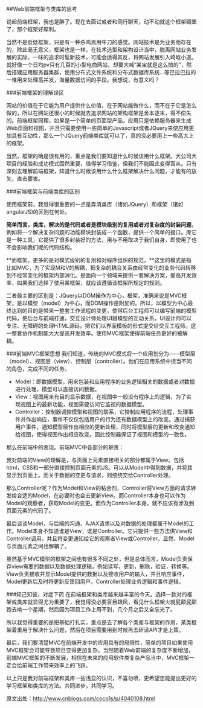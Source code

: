 ##Web前端框架与类库的思考

说起前端框架，我也是醉了。现在去面试或者和同行聊天，动不动就这个框架碉堡了，那个框架好犀利。

当然不是贬低框架，只是有一种杀鸡焉用牛刀的感觉。网站技术是为业务而存在的，除此毫无意义，框架也是一样。在技术选型和架构设计当中，脱离网站业务发展的实际，一味的追求时髦新技术，可能会适得其反，将网站发展引入崎岖小道。就好像一个日均pv只有几百的小型电商网站，却要大喊“某宝就是这么搞的”，然后搭建应用服务器集群，使用分布式文件系统和分布式数据库系统...等巴拉巴拉的一堆用来处理高并发，海量数据访问的手段。我想说，有意义吗？

###前端框架的理解误区

网站的价值在于它能为用户提供什么价值，在于网站能做什么，而不在于它是怎么做的，所以在网站还很小的时候就去追求网站的架构框架是舍本逐末，得不偿失的。前端框架同理，如果是一个简单的页面型产品，应用只是依赖服务器来生成Web页面和视图，并且只需要使用一些简单的Javascript或者JQuery来使应用更加具有互动性，那么一个JQuery前端类库就可以了，真的没必要用上一些高大上的框架。

当然，框架的确是很有用的，重点是我们要知道什么时候该用什么框架。大公司大项目的经验和成功模式固然重要，值得学习借鉴，但我们不能因此变得盲从。只有深刻去理解前端框架，知道什么时候该用什么什么框架解决什么问题，才能有的放矢，直击要害。

###前端框架与前端类库的区别

使用框架前，我觉得很重要的一点是弄清类库（诸如JQuery）和框架（诸如angularJS)的区别在何处。

**简单而言，类库，解决的是代码或者是模块级别的复用或者对复杂度的封装问题**，例如将一个解决复杂问题的功能模块封装成一个函数，提供一个简单的接口。库它是一种工具，它提供了很多封装好的方法，用与不用取决于我们自身，即使用了也不会影响我们呢的代码结构。

**而框架，更多的是对模式级别的复用和对程序组织的规范。**这里的模式是指比如MVC，为了实现M和V的解耦，把复杂的耦合关系由经常变化的业务代码转移到不经常变化的框架内部消化。是面向一个领域来提供一套解决方案，提高开发效率，如果我们选择了使用某框架，就应该遵循该框架所规定的规则。

二者最主要的区别是：JQuery以DOM操作为中心，框架，准确来说是MVC框架，是以模型（model）为中心，而DOM操作是附加的。所以，以模型为中心最终达到的目的是带来一整套工作流程的变更，使得后台工程师可以编写前端的模型代码，把后台与前端打通，交互设计师处理UI跟模型的互动关系，UI设计师可以专注、无障碍的处理HTML源码，把它们以界面模板的形式提交给交互工程师。这一整套协作机制能大大提高开发效率。使用MVC框架使得前端任务更好的被解耦。

###前端MVC框架思想
我们知道，传统的MVC模式将一个应用划分为——模型层（model）、视图层（view）、控制层（controller）。他们在应用系统中担当不同的角色，完成不同的任务。

* Model：即数据模型，用来包装和应用程序的业务逻辑相关的数据或者对数据进行处理，模型可以直接访问数据。
* View：视图用来有目的显示数据，在视图中一般没有程序上的逻辑，为了实现视图上的最新功能，视图需要访问它监视的数据模型。
* Controller：控制器调控模型和视图的联系，它控制应用程序的流程，处理事件并作出响应，事件不仅仅包括用户的行为还有数据模型上的改变。通过捕获用户事件，通知模型层作出相应的更新处理，同时将模型层的更新和改变通知给视图，使得视图作出相应改变。因此控制器保证了视图和模型的一致性。

那么在前端中的表现。前端MVC中各部分的职责：

我对前端的View的理解是，与页面上元素直接相关的部分都属于View。包括html，CSS和一部分直接控制页面元素的JS。可以从Model中得到数据，并将其显示到页面上。而关于数据的变更与请求，则统统交给Controller处理。

那么Controller呢？作为Model和View的粘合剂，Controller将View方面的请求转发给合适的Model，在必要时也会去更新View。而Controller本身也可以作为Model的观察者，获取Model的变更。而作为Controller本身，就不应该有涉及到页面元素的代码了。

最后谈谈Model，与后端的沟通、AJAX请求以及对数据的处理都属于Model的工作。Model本身不知道谁是View，谁是Controller。它只提供一些方法供View和Controller调用，并且将变更通知给它的观察者View或Controller。显然，Model与页面元素之间也解耦了。

虽然基于MVC模型的框架之间也有很多不同之处，但是总体而言，Model负责保存view需要的数据以及数据处理逻辑，例如读写，更新，删除，验证，转换等。View负责接收并显示Model提供的数据以及接收用户的输入，并且响应事件，Model更新后及时将更新反馈回用户。Controller处理业务逻辑和事件逻辑。

###知己知彼，对症下药
在前端框架和类库越来越丰富的今天。选择一款对的框架或类库就显得尤为重要了，我觉得没必要盲目跟风，看见什么框架火就屁颠屁颠跑去啃一个星期，然后因为项目工作上用不到，几个月之后又全忘光了。

所以我觉得重要的是把基础打扎实，重点是去了解各个类库与框架的作用，某类框架着重用于解决什么问题，然后在项目需要用到时候再去研读API才是上策。

最后，我们要清楚MVC在前端开发中的应用具有的局限性，简单的项目如果使用MVC框架会可能导致项目变得更加复杂。当然随着Web前端的复杂度不断增加，前端MVC框架的不断发展，相信在未来的应用软件类复杂产品当中，MVC框架一定会给前端工作带来效率上的飞跃。

以上只是我对前端框架和类库一些浅显的认识，不喜勿喷，更希望您能提出更好的学习框架和类库的方法。共同进步，共同学习。

原文出处：http://www.cnblogs.com/coco1s/p/4040108.html